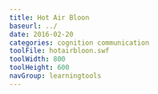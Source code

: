 ```yaml
---
title: Hot Air Bloon
baseurl: ../
date: 2016-02-20
categories: cognition communication
toolFile: hotairbloon.swf
toolWidth: 800
toolHeight: 600
navGroup: learningtools
---
```

